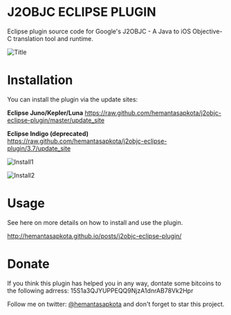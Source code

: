 J2OBJC ECLIPSE PLUGIN
=====================

Eclipse plugin source code for Google's J2OBJC - A Java to iOS Objective-C translation tool and runtime.

![Title](https://raw.github.com/hemantasapkota/j2objc-eclipse-plugin/master/screenshots/j2title.png)

Installation
=====================
You can install the plugin via the update sites:

**Eclipse Juno/Kepler/Luna**
https://raw.github.com/hemantasapkota/j2objc-eclipse-plugin/master/update_site

**Eclipse Indigo (deprecated)**
https://raw.github.com/hemantasapkota/j2objc-eclipse-plugin/3.7/update_site


![Install1](https://raw.github.com/hemantasapkota/j2objc-eclipse-plugin/master/screenshots/j2install1.png)

![Install2](https://raw.github.com/hemantasapkota/j2objc-eclipse-plugin/master/screenshots/j2install2.png)

Usage
=====================
See here on more details on how to install and use the plugin.

http://hemantasapkota.github.io/posts/j2objc-eclipse-plugin/

Donate
===========================================
If you think this plugin has helped you in any way, dontate some bitcoins to the following adrress:
15S1a3QJYUPPEQQ9NjzA1dnrAB78Vk2Hpr

Follow me on twitter: [@hemantasapkota](https://twitter.com/laex_pearl) and don't forget to star this project.

